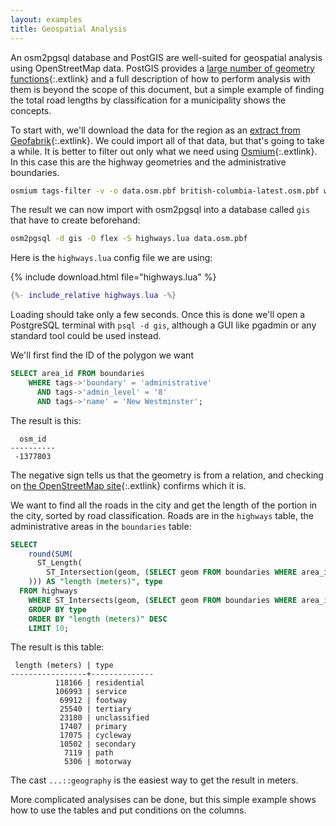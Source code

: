 ```yaml
---
layout: examples
title: Geospatial Analysis
---
```


An osm2pgsql database and PostGIS are well-suited for geospatial analysis using
OpenStreetMap data. PostGIS provides a [large number of geometry
functions](https://postgis.net/docs/manual-3.0/reference.html){:.extlink}
and a full description of how to perform analysis with them is beyond the
scope of this document, but a simple example of finding the total road lengths
by classification for a municipality shows the concepts.

To start with, we'll download the data for the region as an [extract from
Geofabrik](https://download.geofabrik.de/){:.extlink}. We could import all of
that data, but that's going to take a while. It is better to filter out only
what we need using [Osmium](https://osmcode.org/osmium-tool){:.extlink}. In
this case this are the highway geometries and the administrative boundaries.

```sh
osmium tags-filter -v -o data.osm.pbf british-columbia-latest.osm.pbf w/highway r/boundary=administrative
```

The result we can now import with osm2pgsql into a database called `gis` that
have to create beforehand:

```sh
osm2pgsql -d gis -O flex -S highways.lua data.osm.pbf
```

Here is the `highways.lua` config file we are using:

{% include download.html file="highways.lua" %}

```lua
{%- include_relative highways.lua -%}
```

Loading should take only a few seconds. Once this is done we'll open a
PostgreSQL terminal with `psql -d gis`, although a GUI like pgadmin or any
standard tool could be used instead.

We'll first find the ID of the polygon we want

```sql
SELECT area_id FROM boundaries
    WHERE tags->'boundary' = 'administrative'
      AND tags->'admin_level' = '8'
      AND tags->'name' = 'New Westminster';
```

The result is this:

```
  osm_id
----------
 -1377803
```

The negative sign tells us that the geometry is from a relation, and checking
on [the OpenStreetMap
site](https://www.openstreetmap.org/relation/1377803){:.extlink} confirms which
it is.

We want to find all the roads in the city and get the length of the portion in
the city, sorted by road classification. Roads are in the `highways` table, the
administrative areas in the `boundaries` table:

```sql
SELECT
    round(SUM(
      ST_Length(
        ST_Intersection(geom, (SELECT geom FROM boundaries WHERE area_id=-1377803))::geography
    ))) AS "length (meters)", type
  FROM highways
    WHERE ST_Intersects(geom, (SELECT geom FROM boundaries WHERE area_id=-1377803))
    GROUP BY type
    ORDER BY "length (meters)" DESC
    LIMIT 10;
```

The result is this table:

```
 length (meters) | type
-----------------+--------------
          118166 | residential
          106993 | service
           69912 | footway
           25540 | tertiary
           23180 | unclassified
           17407 | primary
           17075 | cycleway
           10502 | secondary
            7119 | path
            5306 | motorway
```

The cast `...::geography` is the easiest way to get the result in meters.

More complicated analysises can be done, but this simple example shows how
to use the tables and put conditions on the columns.

